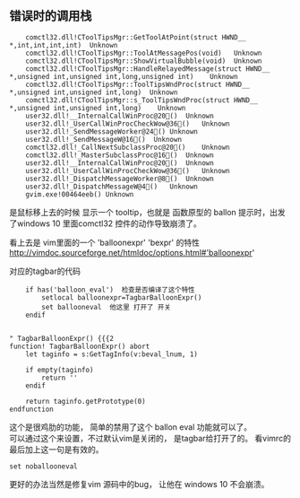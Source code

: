 

错误时的调用栈
--------------

```
	comctl32.dll!CToolTipsMgr::GetToolAtPoint(struct HWND__ *,int,int,int,int)	Unknown
 	comctl32.dll!CToolTipsMgr::ToolAtMessagePos(void)	Unknown
 	comctl32.dll!CToolTipsMgr::ShowVirtualBubble(void)	Unknown
 	comctl32.dll!CToolTipsMgr::HandleRelayedMessage(struct HWND__ *,unsigned int,unsigned int,long,unsigned int)	Unknown
 	comctl32.dll!CToolTipsMgr::ToolTipsWndProc(struct HWND__ *,unsigned int,unsigned int,long)	Unknown
 	comctl32.dll!CToolTipsMgr::s_ToolTipsWndProc(struct HWND__ *,unsigned int,unsigned int,long)	Unknown
 	user32.dll!__InternalCallWinProc@20()	Unknown
 	user32.dll!_UserCallWinProcCheckWow@36()	Unknown
 	user32.dll!_SendMessageWorker@24()	Unknown
 	user32.dll!_SendMessageW@16()	Unknown
 	comctl32.dll!_CallNextSubclassProc@20()	Unknown
 	comctl32.dll!_MasterSubclassProc@16()	Unknown
 	user32.dll!__InternalCallWinProc@20()	Unknown
 	user32.dll!_UserCallWinProcCheckWow@36()	Unknown
 	user32.dll!_DispatchMessageWorker@8()	Unknown
 	user32.dll!_DispatchMessageW@4()	Unknown
 	gvim.exe!00464eeb()	Unknown
```

是鼠标移上去的时候 显示一个 tooltip，也就是 函数原型的 ballon 提示时，出发了windows 10 里面comctl32 控件的动作导致崩溃了。



看上去是 vim里面的一个  'balloonexpr' 'bexpr'  的特性
http://vimdoc.sourceforge.net/htmldoc/options.html#'balloonexpr'



对应的tagbar的代码

```
    if has('balloon_eval')  检查是否编译了这个特性
        setlocal balloonexpr=TagbarBalloonExpr()
        set ballooneval  他这里 打开了 开关
    endif


" TagbarBalloonExpr() {{{2
function! TagbarBalloonExpr() abort
    let taginfo = s:GetTagInfo(v:beval_lnum, 1)

    if empty(taginfo)
        return ''
    endif

    return taginfo.getPrototype(0)
endfunction
```



这个是很鸡肋的功能， 简单的禁用了这个 ballon eval 功能就可以了。  
可以通过这个来设置，不过默认vim是关闭的，  是tagbar给打开了的。
看vimrc的最后加上这一句是有效的。
```
set noballooneval
```


更好的办法当然是修复vim 源码中的bug， 让他在 windows 10 不会崩溃。 



